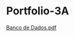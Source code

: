 # Portfolio-3A
[Banco de Dados.pdf](https://github.com/Fesheim/Portfolio-3A/files/7080160/Banco.de.Dados.pdf)
